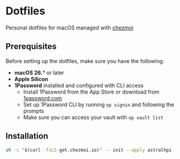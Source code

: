# Dotfiles

Personal dotfiles for macOS managed with [chezmoi](https://chezmoi.io)

## Prerequisites

Before setting up the dotfiles, make sure you have the following:

- **macOS 26.*** or later
- **Apple Silicon**
- **1Password** installed and configured with CLI access
  - Install 1Password from the App Store or download from [1password.com](https://1password.com)
  - Set up 1Password CLI by running `op signin` and following the prompts
  - Make sure you can access your vault with `op vault list`

## Installation

```bash
sh -c "$(curl -fsLS get.chezmoi.io)" -- init --apply astralhpi
```
